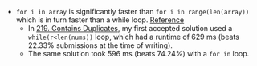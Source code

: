 - `for i in array` is significantly faster than `for i in range(len(array))` which is in turn faster than a while loop. [Reference](https://betterprogramming.pub/python-loops-performance-compared-the-fastest-is-b4638744a1ff)
    - In [219. Contains Duplicates](https://leetcode.com/problems/contains-duplicate-ii/description/), my first accepted solution used a `while(r<len(nums))` loop, which had a runtime of 629 ms (beats 22.33% submissions at the time of writing).
    - The same solution took 596 ms (beats 74.24%) with a `for in` loop.
